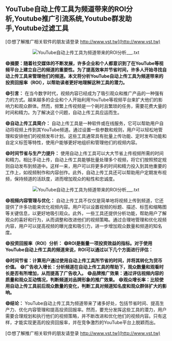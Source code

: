 ## **YouTube自动上传工具为频道带来的ROI分析,Youtube推广引流系统,Youtube群发助手,Youtube过滤工具**

[😍想了解推广相关软件的朋友请登录 http://www.vst.tw](http://www.vst.tw)

 <center><img src="https://vst.tw/MP4/tuiguang/png/0.png" alt="YouTube自动上传工具为频道带来的ROI分析___.txt"></center>

**😄摘要：随着社交媒体的不断发展，许多企业和个人都意识到了在YouTube等视频平台上建立自己的频道的重要性。为了提高效率并节省时间，许多人开始寻找自动上传工具来管理他们的频道。本文将分析YouTube自动上传工具为频道带来的投资回报率（ROI），以帮助读者更好地理解这种工具的潜力。**

**😄引言：**
在当今数字时代，视频内容已经成为了吸引观众和推广产品的一种强有力的方式。越来越多的企业和个人开始利用YouTube等视频平台来扩大他们的影响力和观众群体。然而，频繁上传视频是一个耗时且繁琐的任务，需要花费大量的时间和精力。为了解决这个问题，自动上传工具应运而生。

**😄自动上传工具简介：**
自动上传工具是一种软件或在线服务，它可以帮助用户自动将视频上传到其YouTube频道。通过设置一些参数和规则，用户可以轻松地管理和安排他们的视频发布计划。这些工具通常具有批量上传功能、定时发布功能和自定义标签等特性，使用户能够更好地组织和管理他们的视频内容。

**😄时间节省与生产力提升：**
使用自动上传工具可以大大节省上传视频所需的时间和精力。相比手动上传，自动上传工具能够批量处理多个视频，将它们按照预定规则自动发布到频道中。这样一来，用户可以将更多的时间和精力投入到其他重要的工作上，如视频制作和内容创作。此外，自动上传工具还可以帮助用户定期发布视频，保持频道的活跃度，进而增加观众的粘性和忠诚度。

 <center><img src="https://vst.tw/MP4/tuiguang/png/4.png" alt="YouTube自动上传工具为频道带来的ROI分析___.txt"></center>

**😄视频内容管理与优化：**
自动上传工具不仅仅是简单地将视频上传到频道，它还提供了许多功能来优化视频内容。用户可以设置视频的标题、描述、标签和缩略图等关键信息，以更好地吸引观众。此外，一些工具还提供分析功能，帮助用户了解观众的喜好和行为，从而调整和改进他们的视频策略。通过合理地管理和优化视频内容，用户可以提高视频的曝光度和吸引力，进一步增加观众数量和频道的知名度。

**😄投资回报率（ROI）分析：**
**😄ROI是衡量一项投资效益的指标。对于使用YouTube自动上传工具的频道来说，ROI可以通过以下几个方面进行评估：**

**😄时间节省：计算用户通过使用自动上传工具所节省的时间，并将其转化为货币价值。**
**😄广告收入增长：分析频道在自动上传工具的帮助下，观众数量和观看时长是否有所增加，从而提高了广告收入。**
**😄品牌推广效果：通过评估视频内容的质量和观众互动情况，判断频道对品牌形象的推广效果。**
**😄观众增长率：比较使用自动上传工具前后观众数量的变化，判断工具对频道知名度和观众群体扩大的影响。**

**😄结论：**
YouTube自动上传工具为频道带来了诸多好处，包括节省时间、提高生产力、优化内容管理和提高投资回报率。然而，要充分发挥这些工具的潜力，用户需要合理规划和执行他们的视频策略，并不断改进和优化他们的视频内容。只有这样，才能实现更高的投资回报率，并在竞争激烈的YouTube平台上脱颖而出。

[😍想了解推广相关软件的朋友请登录 http://www.vst.tw](http://www.vst.tw)




